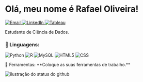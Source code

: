<h1> Olá, meu nome é Rafael Oliveira! </h1>

<p align="left">
  <a href="mailto:rafael.oliveira994@outlook.com?subject=&cc=&bcc=" title="Gmail">
    <img src="https://img.shields.io/badge/-Gmail-FF0000?style=flat&labelColor=FF0000&logo=gmail&logoColor=white&link=rafael.oliveira994@outlook.com" alt="Email"/>
  </a>
  <a href="https://www.linkedin.com/in/rafael-soares-de-oliveira-782609316/" title="LinkedIn">
    <img src="https://img.shields.io/badge/-Linkedin-0e76a8?style=flat&logo=Linkedin&logoColor=white&link=https://www.linkedin.com/in/rafael-soares-de-oliveira-782609316/" alt="LinkedIn"/>
  </a>
  <a href="https://public.tableau.com/app/profile/rafael.oliveira5857/vizzes" title="Tableau">
    <img src="https://img.shields.io/badge/Tableau-blue?style=flat&logo=tableau&logoColor=white&color=blue" alt="Tableau"/>
  </a>
</p>

<p align="left"> 
  Estudante de Ciência de Dados.<br>
</p>

<h3 align="left">
  🦄 Linguagens:
</h3>
<p>
  <img src="https://img.shields.io/badge/Python-yellow?style=flat&logo=python&logoColor=white&color=007ACC" alt="Python"/>
  <img src="https://img.shields.io/badge/R-blue?style=flat&logo=R&logoColor=white&color=007ACC" alt="R"/>
  <img src="https://img.shields.io/badge/MySQL-white?style=flat&logo=mysql&logoColor=white&color=007ACC" alt="MySQL"/>
  <img src="https://img.shields.io/badge/HTML-white?style=flat&logo=HTML5&logoColor=white&color=007ACC" alt="HTML5"/>
  <img src="https://img.shields.io/badge/CSS-white?style=flat&logo=CSS3&logoColor=white&color=007ACC" alt="CSS"/>
</p>

<p align="left">
  💼 Ferramentas: **Coloque as suas ferramentas de trabalho.**
</p>

<div>
  <img align='center' src="https://github-readme-stats.vercel.app/api?username=Rafael-soares-oliveira&show_icons=true&title_color=783c00&text_color=af552e&icon_color=783c00&bg_color=f8efd4&cache_seconds=2300" alt="ilustração do status do github">
</div>
